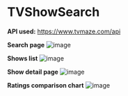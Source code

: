 # TVShowSearch 

__API used:__ https://www.tvmaze.com/api

__Search page__
![image](https://user-images.githubusercontent.com/69635164/123613350-12745180-d823-11eb-825b-13ae1f71b212.png)

__Shows list__
![image](https://user-images.githubusercontent.com/69635164/123613488-3041b680-d823-11eb-86c7-496e6d5d0126.png)

__Show detail page__
![image](https://user-images.githubusercontent.com/69635164/123613529-3a63b500-d823-11eb-902d-472e181cb092.png)

__Ratings comparison chart__
![image](https://user-images.githubusercontent.com/69635164/123613569-43ed1d00-d823-11eb-841a-5f6d08007bfa.png)
